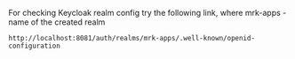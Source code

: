 For checking Keycloak realm config try the following link, where mrk-apps - name of the created realm

    http://localhost:8081/auth/realms/mrk-apps/.well-known/openid-configuration